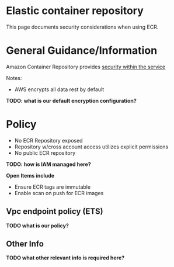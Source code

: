 # Elastic container repository

This page documents security considerations when using ECR.

# General Guidance/Information
Amazon Container Repository provides [security within the service](https://docs.aws.amazon.com/AmazonECR/latest/userguide/security.html)

Notes:
* AWS encrypts all data rest by default

**TODO: what is our default encryption configuration?**

# Policy
* No ECR Repository exposed
* Repository w/cross account access utilizes explicit permissions
* No public ECR repository

**TODO: how is IAM managed here?**

**Open Items include**
* Ensure ECR tags are immutable
* Enable scan on push for ECR images


## Vpc endpoint policy (ETS)

**TODO what is our policy?**

## Other Info

**TODO what other relevant info is required here?**


